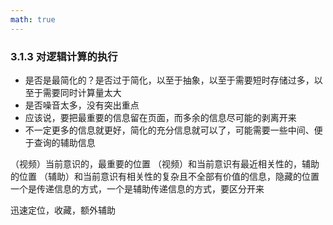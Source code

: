 ```yaml
---
math: true
---
```


### 3.1.3 对逻辑计算的执行

- 是否是最简化的？是否过于简化，以至于抽象，以至于需要短时存储过多，以至于需要同时计算量太大
- 是否噪音太多，没有突出重点
- 应该说，要把最重要的信息留在页面，而多余的信息尽可能的剥离开来
- 不一定更多的信息就更好，简化的充分信息就可以了，可能需要一些中间、便于查询的辅助信息

（视频）当前意识的，最重要的位置
（视频）和当前意识有最近相关性的，辅助的位置
（辅助）和当前意识有相关性的复杂且不全部有价值的信息，隐藏的位置
一个是传递信息的方式，一个是辅助传递信息的方式，要区分开来

迅速定位，收藏，额外辅助